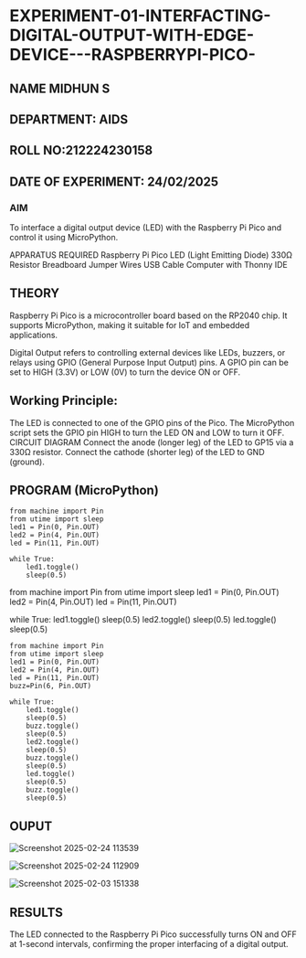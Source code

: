 # EXPERIMENT-01-INTERFACTING-DIGITAL-OUTPUT-WITH-EDGE-DEVICE---RASPBERRYPI-PICO-
## NAME MIDHUN S
## DEPARTMENT: AIDS
## ROLL NO:212224230158
## DATE OF EXPERIMENT: 24/02/2025

### AIM
To interface a digital output device (LED) with the Raspberry Pi Pico and control it using MicroPython.

APPARATUS REQUIRED
Raspberry Pi Pico
LED (Light Emitting Diode)
330Ω Resistor
Breadboard
Jumper Wires
USB Cable
Computer with Thonny IDE
## THEORY
Raspberry Pi Pico is a microcontroller board based on the RP2040 chip. It supports MicroPython, making it suitable for IoT and embedded applications.

Digital Output refers to controlling external devices like LEDs, buzzers, or relays using GPIO (General Purpose Input Output) pins. A GPIO pin can be set to HIGH (3.3V) or LOW (0V) to turn the device ON or OFF.

## Working Principle:

The LED is connected to one of the GPIO pins of the Pico.
The MicroPython script sets the GPIO pin HIGH to turn the LED ON and LOW to turn it OFF.
CIRCUIT DIAGRAM
Connect the anode (longer leg) of the LED to GP15 via a 330Ω resistor.
Connect the cathode (shorter leg) of the LED to GND (ground).


## PROGRAM (MicroPython)
```
from machine import Pin
from utime import sleep
led1 = Pin(0, Pin.OUT)
led2 = Pin(4, Pin.OUT)
led = Pin(11, Pin.OUT)

while True:
    led1.toggle()
    sleep(0.5)
```
from machine import Pin
from utime import sleep
led1 = Pin(0, Pin.OUT)
led2 = Pin(4, Pin.OUT)
led = Pin(11, Pin.OUT)

while True:
    led1.toggle()
    sleep(0.5)
    led2.toggle()
    sleep(0.5)
    led.toggle()
    sleep(0.5)
```
from machine import Pin
from utime import sleep
led1 = Pin(0, Pin.OUT)
led2 = Pin(4, Pin.OUT)
led = Pin(11, Pin.OUT)
buzz=Pin(6, Pin.OUT)

while True:
    led1.toggle()
    sleep(0.5)
    buzz.toggle()
    sleep(0.5)
    led2.toggle()
    sleep(0.5)
    buzz.toggle()
    sleep(0.5)
    led.toggle()
    sleep(0.5)
    buzz.toggle()
    sleep(0.5)
```
## OUPUT
![Screenshot 2025-02-24 113539](https://github.com/user-attachments/assets/64c29d22-3066-47fe-add3-4461c57afa24)

![Screenshot 2025-02-24 112909](https://github.com/user-attachments/assets/8ed072e9-30b3-4f89-9b87-eae81c78f64d)
 
 ![Screenshot 2025-02-03 151338](https://github.com/user-attachments/assets/9d676038-2408-4b4c-9a7a-3f95fdf21e5b)

## RESULTS
The LED connected to the Raspberry Pi Pico successfully turns ON and OFF at 1-second intervals, confirming the proper interfacing of a digital output.
